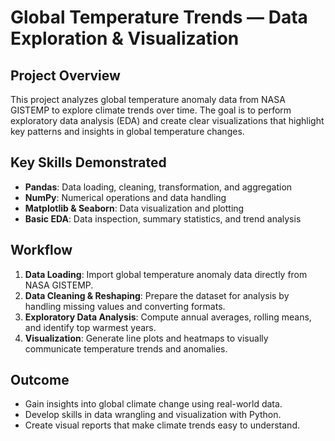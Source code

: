 # Global Temperature Trends — Data Exploration & Visualization

## Project Overview
This project analyzes global temperature anomaly data from NASA GISTEMP to explore climate trends over time. The goal is to perform exploratory data analysis (EDA) and create clear visualizations that highlight key patterns and insights in global temperature changes.

## Key Skills Demonstrated
- **Pandas**: Data loading, cleaning, transformation, and aggregation
- **NumPy**: Numerical operations and data handling
- **Matplotlib & Seaborn**: Data visualization and plotting
- **Basic EDA**: Data inspection, summary statistics, and trend analysis

## Workflow
1. **Data Loading**: Import global temperature anomaly data directly from NASA GISTEMP.
2. **Data Cleaning & Reshaping**: Prepare the dataset for analysis by handling missing values and converting formats.
3. **Exploratory Data Analysis**: Compute annual averages, rolling means, and identify top warmest years.
4. **Visualization**: Generate line plots and heatmaps to visually communicate temperature trends and anomalies.

## Outcome
- Gain insights into global climate change using real-world data.
- Develop skills in data wrangling and visualization with Python.
- Create visual reports that make climate trends easy to understand.
